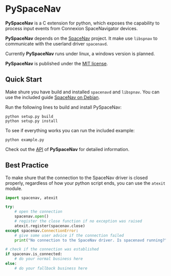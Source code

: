 PySpaceNav
==========

**PySpaceNav** is a C extension for python, which exposes the capability to process input events from Connexion SpaceNavigator devices.

**PySpaceNav** depends on the [SpaceNav] project. It make use `libspnav` to communicate with the userland driver `spacenavd`.

Currently **PySpaceNav** runs under linux, a windows version is planned.

**PySpaceNav** is published under the [MIT license].

Quick Start
-----------

Make shure you have build and installed `spacenavd` and `libspnav`. You can use the included guide [SpaceNav on Debian].

Run the following lines to build and install PySpaceNav:

```shell
python setup.py build
python setup.py install
```

To see if everything works you can run the included example:

```shell
python example.py
```

Check out the [API] of **PySpaceNav** for detailed information.

Best Practice
-------------

To make shure that the connection to the SpaceNav driver is closed properly, 
regardless of how your python script ends, you can use the `atexit` module.

```python
import spacenav, atexit

try:
	# open the connection
	spacenav.open()
	# register the close function if no exception was raised
	atexit.register(spacenav.close)
except spacenav.ConnectionError:
	# give some user advice if the connection failed
	print("No connection to the SpaceNav driver. Is spacenavd running?")

# check if the connection was established
if spacenav.is_connected:
	# do your normal business here
else:
	# do your fallback business here
```

[SpaceNav]: http://spacenav.sourceforge.net/
[SpaceNav on Debian]: doc/spacenav_on_debian
[MIT license]: http://opensource.org/licenses/MIT
[API]: doc/api
